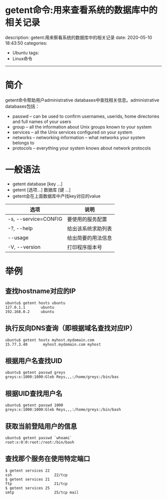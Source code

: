 #   getent命令:用来查看系统的数据库中的相关记录
description: getent:用来察看系统的数据库中的相关记录
date: 2020-05-10 18:43:50
categories:
- Ubuntu
tags:
- Linux命令
---
#   简介
getent命令帮助用户administrative databases中查找相关信息。administrative databases包括：
+   passwd – can be used to confirm usernames, userids, home directories and full names of your users
+   group – all the information about Unix groups known to your system
+   services – all the Unix services configured on your system
+   networks – networking information – what networks your system belongs to
+   protocols – everything your system knows about network protocols

#   一般语法
+   getent database [key ...]
+   getent [选项...] 数据库 [键 ...]
+   getent会在上面数据库中产找key对应的value

|选项|说明|
|----|----|
|-s, --service=CONFIG  |    要使用的服务配置|
|-?, --help            |    给出该系统求助列表|
|    --usage           |    给出简要的用法信息|
|-V, --version         |    打印程序版本号|

#   举例
##  查找hostname对应的IP
```
ubuntu$ getent hosts ubuntu
127.0.1.1       ubuntu
192.168.0.2     ubuntu
```

##  执行反向DNS查询（即根据域名查找对应IP）
```
ubuntu$ getent hosts myhost.mydomain.com
15.77.3.40       myhost.mydomain.com myhost
```

##  根据用户名查找UID
```
ubuntu$ getent passwd greys
greys:x:1000:1000:Gleb Reys,,,:/home/greys:/bin/bas
```

##  根据UID查找用户名
```
ubuntu$ getent passwd 1000
greys:x:1000:1000:Gleb Reys,,,:/home/greys:/bin/bash
```

##  获取当前登陆用户的信息
```
ubuntu$ getent passwd `whoami`
root:x:0:0:root:/root:/bin/bash
```

##  查找那个服务在使用特定端口
```
$ getent services 22
ssh                   22/tcp
$ getent services 21
ftp                   21/tcp
$ getent services 25
smtp                  25/tcp mail
```

